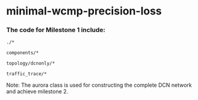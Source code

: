 # minimal-wcmp-precision-loss

### The code for Milestone 1 include:

	./*  
	
	components/*  
	
	topology/dcnonly/*  
	
	traffic_trace/*  
	
Note: The aurora class is used for constructing the complete DCN network and achieve milestone 2.
